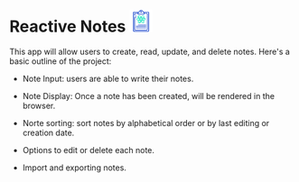 # Reactive Notes <img src="./src/reactivenote.png" width="40" height="40" />

This app will allow users to create, read, update, and delete notes. Here's a basic outline of the project:

- Note Input: users are able to write their notes.

- Note Display: Once a note has been created, will be rendered in the browser.

- Norte sorting: sort notes by alphabetical order or by last editing or creation date.

- Options to edit or delete each note.

- Import and exporting notes.
